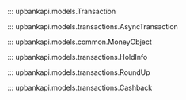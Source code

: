 ::: upbankapi.models.Transaction

::: upbankapi.models.transactions.AsyncTransaction

::: upbankapi.models.common.MoneyObject

::: upbankapi.models.transactions.HoldInfo

::: upbankapi.models.transactions.RoundUp

::: upbankapi.models.transactions.Cashback
